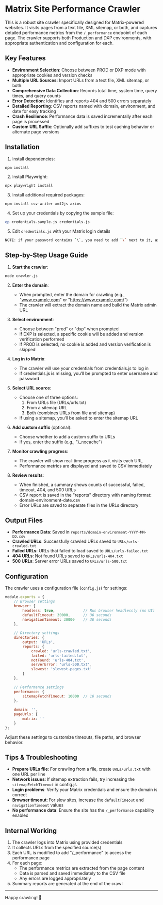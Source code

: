 # Matrix Site Performance Crawler

This is a robust site crawler specifically designed for Matrix-powered websites. It visits pages from a text file, XML sitemap, or both, and captures detailed performance metrics from the `/_performance` endpoint of each page. The crawler supports both Production and DXP environments, with appropriate authentication and configuration for each.

## Key Features

- **Environment Selection**: Choose between PROD or DXP mode with appropriate cookies and version checks
- **Multiple URL Sources**: Import URLs from a text file, XML sitemap, or both
- **Comprehensive Data Collection**: Records total time, system time, query times, and query counts
- **Error Detection**: Identifies and reports 404 and 500 errors separately
- **Detailed Reporting**: CSV reports named with domain, environment, and date for easy tracking
- **Crash Resilience**: Performance data is saved incrementally after each page is processed
- **Custom URL Suffix**: Optionally add suffixes to test caching behavior or alternate page versions

## Installation

1. Install dependencies:

```bash
npm install
```

2. Install Playwright:

```bash
npx playwright install
```

3. Install additional required packages:

```bash
npm install csv-writer xml2js axios
```

4. Set up your credentials by copying the sample file:

```bash
cp credentials.sample.js credentials.js
```

5. Edit `credentials.js` with your Matrix login details

```bash
NOTE: if your password contains `\`, you need to add `\` next to it, as each `\\` is interpreted as a single literal backslash.
```

## Step-by-Step Usage Guide

1. **Start the crawler**:

```bash
node crawler.js
```

2. **Enter the domain**:
   - When prompted, enter the domain for crawling (e.g., "www.example.com" or "https://www.example.com/")
   - The crawler will extract the domain name and build the Matrix admin URL

3. **Select environment**:
   - Choose between "prod" or "dxp" when prompted
   - If DXP is selected, a specific cookie will be added and version verification performed
   - If PROD is selected, no cookie is added and version verification is skipped

4. **Log in to Matrix**:
   - The crawler will use your credentials from credentials.js to log in
   - If credentials.js is missing, you'll be prompted to enter username and password

5. **Select URL source**:
   - Choose one of three options:
     1. From URLs file (URLs/urls.txt)
     2. From a sitemap URL
     3. Both (combines URLs from file and sitemap)
   - If using a sitemap, you'll be asked to enter the sitemap URL

6. **Add custom suffix** (optional):
   - Choose whether to add a custom suffix to URLs
   - If yes, enter the suffix (e.g., "/_nocache")

7. **Monitor crawling progress**:
   - The crawler will show real-time progress as it visits each URL
   - Performance metrics are displayed and saved to CSV immediately

8. **Review results**:
   - When finished, a summary shows counts of successful, failed, timeout, 404, and 500 URLs
   - CSV report is saved in the "reports" directory with naming format: domain-environment-date.csv
   - Error URLs are saved to separate files in the URLs directory

## Output Files

- **Performance Data**: Saved in `reports/domain-environment-YYYY-MM-DD.csv`
- **Crawled URLs**: Successfully crawled URLs saved to `URLs/urls-crawled.txt`
- **Failed URLs**: URLs that failed to load saved to `URLs/urls-failed.txt`
- **404 URLs**: Not found URLs saved to `URLs/urls-404.txt`
- **500 URLs**: Server error URLs saved to `URLs/urls-500.txt`

## Configuration

The crawler uses a configuration file (`config.js`) for settings:

```javascript
module.exports = {
    // Browser settings
    browser: {
        headless: true,             // Run browser headlessly (no UI)
        defaultTimeout: 30000,      // 30 seconds
        navigationTimeout: 30000    // 30 seconds
    },
    
    // Directory settings
    directories: {
        output: 'URLs',
        reports: {
            crawled: 'urls-crawled.txt',
            failed: 'urls-failed.txt',
            notFound: 'urls-404.txt',
            serverError: 'urls-500.txt',
            slowest: 'slowest-pages.txt'
        }
    },
    
    // Performance settings
    performance: {
        sitemapFetchTimeout: 10000  // 10 seconds
    },
    
    domain: '',
    pageUrls: {
        matrix: ''
    }
};
```

Adjust these settings to customize timeouts, file paths, and browser behavior.

## Tips & Troubleshooting

- **Prepare URLs file**: For crawling from a file, create `URLs/urls.txt` with one URL per line
- **Network issues**: If sitemap extraction fails, try increasing the `sitemapFetchTimeout` in config.js
- **Login problems**: Verify your Matrix credentials and ensure the domain is correct
- **Browser timeout**: For slow sites, increase the `defaultTimeout` and `navigationTimeout` values
- **No performance data**: Ensure the site has the `/_performance` capability enabled

## Internal Working

1. The crawler logs into Matrix using provided credentials
2. It collects URLs from the specified source(s)
3. Each URL is modified to add "/_performance" to access the performance page
4. For each page:
   - The performance metrics are extracted from the page content
   - Data is parsed and saved immediately to the CSV file
   - Any errors are logged appropriately
5. Summary reports are generated at the end of the crawl

---

Happy crawling! 🚀
